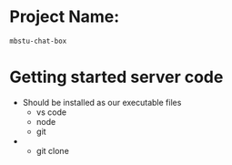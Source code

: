 # Project Name: 
    mbstu-chat-box

# Getting started server code
* Should be installed as our executable files
    * vs code
    * node
    * git
* - git clone
